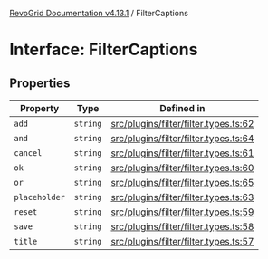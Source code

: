 [RevoGrid Documentation v4.13.1](README.md) / FilterCaptions

# Interface: FilterCaptions

## Properties

| Property | Type | Defined in |
| ------ | ------ | ------ |
| `add` | `string` | [src/plugins/filter/filter.types.ts:62](https://github.com/revolist/revogrid/blob/4ebc7221c475d12b7f731e54908af9eefb855c73/src/plugins/filter/filter.types.ts#L62) |
| `and` | `string` | [src/plugins/filter/filter.types.ts:64](https://github.com/revolist/revogrid/blob/4ebc7221c475d12b7f731e54908af9eefb855c73/src/plugins/filter/filter.types.ts#L64) |
| `cancel` | `string` | [src/plugins/filter/filter.types.ts:61](https://github.com/revolist/revogrid/blob/4ebc7221c475d12b7f731e54908af9eefb855c73/src/plugins/filter/filter.types.ts#L61) |
| `ok` | `string` | [src/plugins/filter/filter.types.ts:60](https://github.com/revolist/revogrid/blob/4ebc7221c475d12b7f731e54908af9eefb855c73/src/plugins/filter/filter.types.ts#L60) |
| `or` | `string` | [src/plugins/filter/filter.types.ts:65](https://github.com/revolist/revogrid/blob/4ebc7221c475d12b7f731e54908af9eefb855c73/src/plugins/filter/filter.types.ts#L65) |
| `placeholder` | `string` | [src/plugins/filter/filter.types.ts:63](https://github.com/revolist/revogrid/blob/4ebc7221c475d12b7f731e54908af9eefb855c73/src/plugins/filter/filter.types.ts#L63) |
| `reset` | `string` | [src/plugins/filter/filter.types.ts:59](https://github.com/revolist/revogrid/blob/4ebc7221c475d12b7f731e54908af9eefb855c73/src/plugins/filter/filter.types.ts#L59) |
| `save` | `string` | [src/plugins/filter/filter.types.ts:58](https://github.com/revolist/revogrid/blob/4ebc7221c475d12b7f731e54908af9eefb855c73/src/plugins/filter/filter.types.ts#L58) |
| `title` | `string` | [src/plugins/filter/filter.types.ts:57](https://github.com/revolist/revogrid/blob/4ebc7221c475d12b7f731e54908af9eefb855c73/src/plugins/filter/filter.types.ts#L57) |
